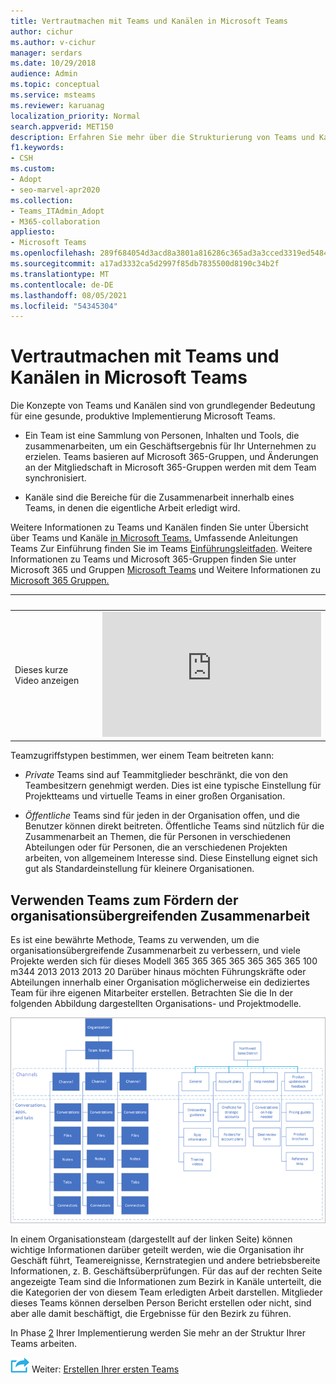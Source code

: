 ```yaml
---
title: Vertrautmachen mit Teams und Kanälen in Microsoft Teams
author: cichur
ms.author: v-cichur
manager: serdars
ms.date: 10/29/2018
audience: Admin
ms.topic: conceptual
ms.service: msteams
ms.reviewer: karuanag
localization_priority: Normal
search.appverid: MET150
description: Erfahren Sie mehr über die Strukturierung von Teams und Kanälen in Microsoft Teams und wie Sie mithilfe von Teams organisationsübergreifende Zusammenarbeit fördern.
f1.keywords:
- CSH
ms.custom:
- Adopt
- seo-marvel-apr2020
ms.collection:
- Teams_ITAdmin_Adopt
- M365-collaboration
appliesto:
- Microsoft Teams
ms.openlocfilehash: 289f684054d3acd8a3801a816286c365ad3a3cced3319ed54845824cb47a5934
ms.sourcegitcommit: a17ad3332ca5d2997f85db7835500d8190c34b2f
ms.translationtype: MT
ms.contentlocale: de-DE
ms.lasthandoff: 08/05/2021
ms.locfileid: "54345304"
---
```

# <a name="understand-teams-and-channels-in-microsoft-teams"></a>Vertrautmachen mit Teams und Kanälen in Microsoft Teams

Die Konzepte von Teams und Kanälen sind von grundlegender Bedeutung für eine gesunde, produktive Implementierung Microsoft Teams. 

- Ein Team ist eine Sammlung von Personen, Inhalten und Tools, die zusammenarbeiten, um ein Geschäftsergebnis für Ihr Unternehmen zu erzielen. Teams basieren auf Microsoft 365-Gruppen, und Änderungen an der Mitgliedschaft in Microsoft 365-Gruppen werden mit dem Team synchronisiert.

- Kanäle sind die Bereiche für die Zusammenarbeit innerhalb eines Teams, in denen die eigentliche Arbeit erledigt wird. 

Weitere Informationen zu Teams und Kanälen finden Sie unter Übersicht über Teams und Kanäle [in Microsoft Teams.](teams-channels-overview.md) Umfassende Anleitungen Teams Zur Einführung finden Sie im Teams [Einführungsleitfaden](https://aka.ms/teamstoolkit). Weitere Informationen zu Teams und Microsoft 365-Gruppen finden Sie unter Microsoft 365 und Gruppen [Microsoft Teams](office-365-groups.md) und Weitere Informationen zu [Microsoft 365 Gruppen.](https://support.office.com/article/Learn-about-Office-365-groups-b565caa1-5c40-40ef-9915-60fdb2d97fa2)


| &nbsp; |&nbsp;  |
|---------|---------|
| Dieses kurze Video anzeigen   | <iframe width="350" height="200" src="https://www.youtube.com/embed/hjJWtoaRJeE" frameborder="0" allowfullscreen></iframe>   |



Teamzugriffstypen bestimmen, wer einem Team beitreten kann:

- *Private* Teams sind auf Teammitglieder beschränkt, die von den Teambesitzern genehmigt werden. Dies ist eine typische Einstellung für Projektteams und virtuelle Teams in einer großen Organisation.

- *Öffentliche* Teams sind für jeden in der Organisation offen, und die Benutzer können direkt beitreten. Öffentliche Teams sind nützlich für die Zusammenarbeit an Themen, die für Personen in verschiedenen Abteilungen oder für Personen, die an verschiedenen Projekten arbeiten, von allgemeinem Interesse sind. Diese Einstellung eignet sich gut als Standardeinstellung für kleinere Organisationen.

## <a name="use-teams-to-drive-cross-organization-collaboration"></a>Verwenden Teams zum Fördern der organisationsübergreifenden Zusammenarbeit

Es ist eine bewährte Methode, Teams zu verwenden, um die organisationsübergreifende Zusammenarbeit zu verbessern, und viele Projekte werden sich für dieses Modell 365 365 365 365 365 365 365 100 m344 2013 2013 2013 20 Darüber hinaus möchten Führungskräfte oder Abteilungen innerhalb einer Organisation möglicherweise ein dediziertes Team für ihre eigenen Mitarbeiter erstellen. Betrachten Sie die In der folgenden Abbildung dargestellten Organisations- und Projektmodelle.

![Organisations- und Projektmodelle](media/teams-adoption-organization-project.png)

In einem Organisationsteam (dargestellt auf der linken Seite) können wichtige Informationen darüber geteilt werden, wie die Organisation ihr Geschäft führt, Teamereignisse, Kernstrategien und andere betriebsbereite Informationen, z. B. Geschäftsüberprüfungen. Für das auf der rechten Seite angezeigte Team sind die Informationen zum Bezirk in Kanäle unterteilt, die die Kategorien der von diesem Team erledigten Arbeit darstellen. Mitglieder dieses Teams können derselben Person Bericht erstellen oder nicht, sind aber alle damit beschäftigt, die Ergebnisse für den Bezirk zu führen.
  
In Phase [2](teams-adoption-phase2-experiment.md) Ihrer Implementierung werden Sie mehr an der Struktur Ihrer Teams arbeiten.

![Symbol für den nächsten Schritt ](media/teams-adoption-next-icon.png) Weiter: [Erstellen Ihrer ersten Teams](teams-adoption-your-first-teams.md)
